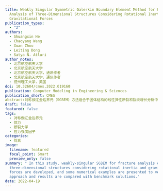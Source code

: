 ```yaml
---
title: Weakly Singular Symmetric Galerkin Boundary Element Method for Fracture
  Analysis of Three-Dimensional Structures Considering Rotational Inertia and
  Gravitational Forces
publication_types:
  - "2"
authors:
  - Shuangxin He
  - Chaoyang Wang
  - Xuan Zhou
  - Leiting Dong
  - Satya N. Atluri
author_notes:
  - 北京航空航天大学
  - 北京航空航天大学
  - 北京航空航天大学，通讯作者
  - 北京航空航天大学，通讯作者
  - 德州理工大学，美国
doi: 10.32604/cmes.2022.019160
publication: Computer Modeling in Engineering & Sciences
publication_short: CMES
abstract:对称伽辽金边界元（SGBEM）方法适合于固体结构的线性弹性断裂和裂纹增长分析中，因为在分析中只需要划分边界和裂纹表面单元。然而，对于受旋转惯性和重力载荷等体力作用的工程结构，伽辽金边界积分方程中额外的域积分项将需要对域的内部进行网格划分。在这项研究中，我们开发了用于考虑旋转惯性和重力的三维结构的断裂分析的弱奇异形SGBEM。使用散度定理或径向积分法，可将由体力引起的域积分项被转换为边界积分项。由于所推导的边界积分方程的弱奇异性，一个简单的带有几个积分点的高斯-勒让德（Gauss-Legendre）积分就足以对SGBEM方程进行数值计算。我们使用了一些数值算例对该方法进行验证，并将结果与基准解进行了比较。
draft: false
featured: false
tags:
  - 对称伽辽金边界元
  - 体力
  - 断裂力学
  - 应力强度因子
categories:
  - 仿真
image:
  filename: featured
  focal_point: Smart
  preview_only: false
summary: " In this study, weakly-singular SGBEM for fracture analysis of
  three-dimensional structures considering rotational inertia and gravitational
  forces are developed, and some numerical examples are presented to verify this
  approach and results are compared with benchmark solutions."
date: 2022-04-19
---
```

